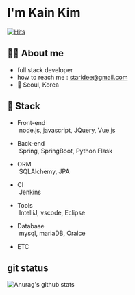 # I'm Kain Kim
[![Hits](https://hits.seeyoufarm.com/api/count/incr/badge.svg?url=https%3A%2F%2Fgithub.com%2Fstaride&count_bg=%2379C83D&title_bg=%23555555&icon=&icon_color=%23E7E7E7&title=hits&edge_flat=false)](https://hits.seeyoufarm.com)

## 👩‍💻 About me
  - full stack developer
  - how to reach me : staridee@gmail.com
  - 📍 Seoul, Korea

## 💫 Stack
  - Front-end  
  &nbsp;node.js, javascript, JQuery, Vue.js
  
  
  - Back-end  
  &nbsp;Spring, SpringBoot, Python Flask
  
  
  - ORM  
  &nbsp;SQLAlchemy, JPA
  
  
  - CI  
  &nbsp;Jenkins
  
  
  - Tools  
  &nbsp;IntelliJ, vscode, Eclipse
  
  
  - Database  
  &nbsp;mysql, mariaDB, Oralce
  
  
  - ETC  
  
  
## git status

![Anurag's github stats](https://github-readme-stats.vercel.app/api?username=staride&show_icons=true&theme=tokyonight)  

<!--
**jumib/jumib** is a ✨ _special_ ✨ repository because its `README.md` (this file) appears on your GitHub profile.

Here are some ideas to get you started:

- 🔭 I’m currently working on ...
- 🌱 I’m currently learning ...
- 👯 I’m looking to collaborate on ...
- 🤔 I’m looking for help with ...
- 💬 Ask me about ...
- 📫 How to reach me: ...
- 😄 Pronouns: ...
- ⚡ Fun fact: ...
-->
